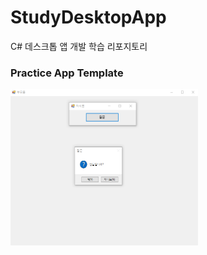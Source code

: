 # StudyDesktopApp
C# 데스크톱 앱 개발 학습 리포지토리

### Practice App Template
<img src="https://github.com/hyojin-park24/StudyDesktopApp/blob/main/WinformApp/Media/PraticeApp.png" width="300px" height="250px" title="연습앱" alt="연습앱"/>
